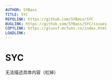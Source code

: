 ```yaml
---
AUTHOR: SYBass
TITLE: SYC
REPOLINK: https://github.com/SYBass/SYC
BUGLINK: https://github.com/SYBass/SYC/issues
COPYLINK: https://gluvsf.mcfuns.cn/index.html
LOADLINK: 
---
```


# SYC
无法描述具体内容（杠掉）

